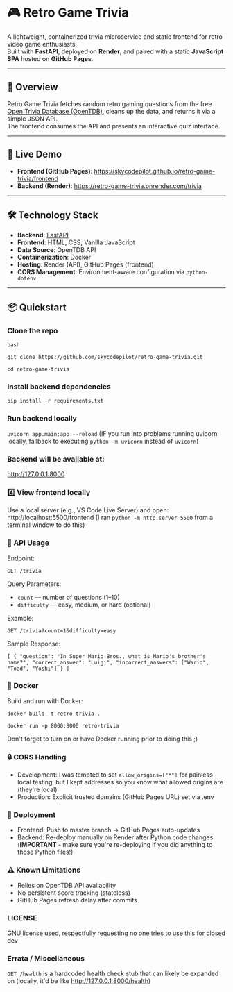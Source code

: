 # 🎮 Retro Game Trivia

A lightweight, containerized trivia microservice and static frontend for retro video game enthusiasts.  
Built with **FastAPI**, deployed on **Render**, and paired with a static **JavaScript SPA** hosted on **GitHub Pages**.

---

## 📖 Overview
Retro Game Trivia fetches random retro gaming questions from the free [Open Trivia Database (OpenTDB)](https://opentdb.com/), cleans up the data, and returns it via a simple JSON API.  
The frontend consumes the API and presents an interactive quiz interface.

---

## 🚀 Live Demo
- **Frontend (GitHub Pages)**: https://skycodepilot.github.io/retro-game-trivia/frontend
- **Backend (Render)**: https://retro-game-trivia.onrender.com/trivia

---

## 🛠 Technology Stack
- **Backend**: [FastAPI](https://fastapi.tiangolo.com/)
- **Frontend**: HTML, CSS, Vanilla JavaScript
- **Data Source**: OpenTDB API
- **Containerization**: Docker
- **Hosting**: Render (API), GitHub Pages (frontend)
- **CORS Management**: Environment-aware configuration via `python-dotenv`

---

## 📦 Quickstart

### Clone the repo
`bash`

`git clone https://github.com/skycodepilot/retro-game-trivia.git`

`cd retro-game-trivia`

### Install backend dependencies
`pip install -r requirements.txt`

### Run backend locally
`uvicorn app.main:app --reload`
(IF you run into problems running uvicorn locally, fallback to executing `python -m uvicorn` instead of `uvicorn`)

### Backend will be available at:
http://127.0.0.1:8000

### 4️⃣ View frontend locally
Use a local server (e.g., VS Code Live Server) and open:
http://localhost:5500/frontend
(I ran `python -m http.server 5500` from a terminal window to do this)

### 🧩 API Usage
Endpoint:

`GET /trivia`

Query Parameters:

* `count` — number of questions (1–10)
* `difficulty` — easy, medium, or hard (optional)

Example: 

`GET /trivia?count=1&difficulty=easy`

Sample Response:

`[
  {
    "question": "In Super Mario Bros., what is Mario's brother's name?",
    "correct_answer": "Luigi",
    "incorrect_answers": ["Wario", "Toad", "Yoshi"]
  }
]`

### 🐳 Docker
Build and run with Docker:

`docker build -t retro-trivia .`

`docker run -p 8000:8000 retro-trivia`

Don't forget to turn on or have Docker running prior to doing this ;)

### 🔒 CORS Handling
* Development: I was tempted to set `allow_origins=["*"]` for painless local testing, but I kept addresses so you know what allowed origins are (they're local)
* Production: Explicit trusted domains (GitHub Pages URL) set via .env

### 📝 Deployment
* Frontend: Push to master branch → GitHub Pages auto-updates
* Backend: Re-deploy manually on Render after Python code changes (**IMPORTANT** - make sure you're re-deploying if you did anything to those Python files!)

### ⚠️ Known Limitations
* Relies on OpenTDB API availability
* No persistent score tracking (stateless)
* GitHub Pages refresh delay after commits

### LICENSE
GNU license used, respectfully requesting no one tries to use this for closed dev

### Errata / Miscellaneous
`GET /health` is a hardcoded health check stub that can likely be expanded on (locally, it'd be like http://127.0.0.1:8000/health)



